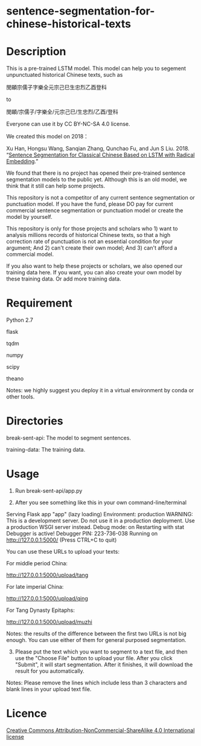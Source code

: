 # sentence-segmentation-for-chinese-historical-texts

# Description

This is a pre-trained LSTM model. This model can help you to segement unpunctuated historical Chinese texts, such as

閔頔宗儒子字樂全元宗己巳生忠烈乙酉登科

to

閔頔/宗儒子/字樂全/元宗己巳/生忠烈/乙酉/登科

Everyone can use it by CC BY-NC-SA 4.0 license.

We created this model on 2018： 

  Xu Han, Hongsu Wang, Sanqian Zhang, Qunchao Fu, and Jun S Liu. 2018. “[Sentence Segmentation for Classical Chinese Based on LSTM with Radical Embedding](https://projects.iq.harvard.edu/files/cbdb/files/sentence_segmentation_for_classical_chinese_based_on_lstm_with_radical_embedding.pdf).”


We found that there is no project has opened their pre-trained sentence segmentation models to the public yet. Although this is an old model, we think that it still can help some projects.

This repository is not a competitor of any current sentence segmentation or punctuation model. If you have the fund, please DO pay for current commercial sentence segmentation or punctuation model or create the model by yourself.

This repository is only for those projects and scholars who 1) want to analysis millions records of historical Chinese texts, so that a high correction rate of punctuation is not an essential condition for your argument; And 2) can't create their own model; And 3) can't afford a commercial model.

If you also want to help these projects or scholars, we also opened our training data here. If you want, you can also create your own model by these training data. Or add more training data.

# Requirement

Python 2.7

flask

tqdm

numpy

scipy

theano

Notes: we highly suggest you deploy it in a virtual environment by conda or other tools.

# Directories

break-sent-api: The model to segment sentences.

training-data: The training data.

# Usage


1. Run break-sent-api/app.py

2. After you see something like this in your own command-line/terminal

  Serving Flask app "app" (lazy loading)
  Environment: production
   WARNING: This is a development server. Do not use it in a production deployment.
   Use a production WSGI server instead.
  Debug mode: on
  Restarting with stat
  Debugger is active!
  Debugger PIN: 223-736-038
  Running on http://127.0.0.1:5000/ (Press CTRL+C to quit)

You can use these URLs to upload your texts:

For middle period China:

http://127.0.0.1:5000/upload/tang

For late imperial China:

http://127.0.0.1:5000/upload/qing

For Tang Dynasty Epitaphs:

http://127.0.0.1:5000/upload/muzhi

Notes: the results of the difference between the first two URLs is not big enough. You can use either of them for general purposed segmentation.

3. Please put the text which you want to segment to a text file, and then use the "Choose File" button to upload your file. After you click "Submit", it will start segmentation. After it finishes, it will download the result for you automatically.

Notes: Please remove the lines which include less than 3 characters and blank lines in your upload text file.


# Licence

 [Creative Commons Attribution-NonCommercial-ShareAlike 4.0 International license](https://creativecommons.org/licenses/by-nc-sa/4.0/)